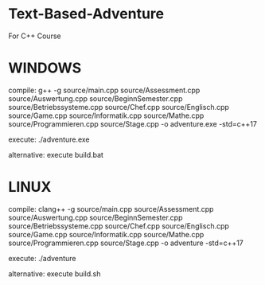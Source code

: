 # Text-Based-Adventure
For C++ Course

# WINDOWS
compile:
g++ -g source/main.cpp source/Assessment.cpp source/Auswertung.cpp source/BeginnSemester.cpp source/Betriebssysteme.cpp source/Chef.cpp source/Englisch.cpp source/Game.cpp source/Informatik.cpp source/Mathe.cpp source/Programmieren.cpp source/Stage.cpp -o adventure.exe -std=c++17

execute:
./adventure.exe

alternative:
execute build.bat

# LINUX
compile:
clang++ -g source/main.cpp source/Assessment.cpp source/Auswertung.cpp source/BeginnSemester.cpp source/Betriebssysteme.cpp source/Chef.cpp source/Englisch.cpp source/Game.cpp source/Informatik.cpp source/Mathe.cpp source/Programmieren.cpp source/Stage.cpp -o adventure -std=c++17

execute:
./adventure

alternative:
execute build.sh
